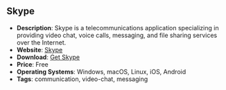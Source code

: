 ## Skype

- **Description**: Skype is a telecommunications application specializing in providing video chat, voice calls, messaging, and file sharing services over the Internet.
- **Website**: [Skype](https://www.skype.com)
- **Download**: [Get Skype](https://www.skype.com/en/get-skype/)
- **Price**: Free
- **Operating Systems**: Windows, macOS, Linux, iOS, Android
- **Tags**: communication, video-chat, messaging
